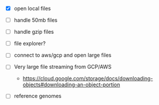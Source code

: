 - [x] open local files
- [ ] handle 50mb files
- [ ] handle gzip files
- [ ] file explorer?
- [ ] connect to aws/gcp and open large files
- [ ] Very large file streaming from GCP/AWS
  - https://cloud.google.com/storage/docs/downloading-objects#downloading-an-object-portion
- [ ] reference genomes

